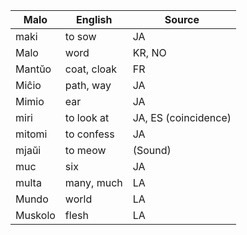 Malo                    | English          | Source
----------------------- | ---------------- | --------------
maki                    | to sow           | JA
Malo                    | word             | KR, NO
Mantŭo                  | coat, cloak      | FR
Miĉio                   | path, way        | JA
Mimio                   | ear              | JA
miri                    | to look at       | JA, ES (coincidence)
mitomi                  | to confess       | JA
mjaŭi                   | to meow          | (Sound)
muc                     | six              | JA
multa                   | many, much       | LA
Mundo                   | world            | LA
Muskolo                 | flesh            | LA


